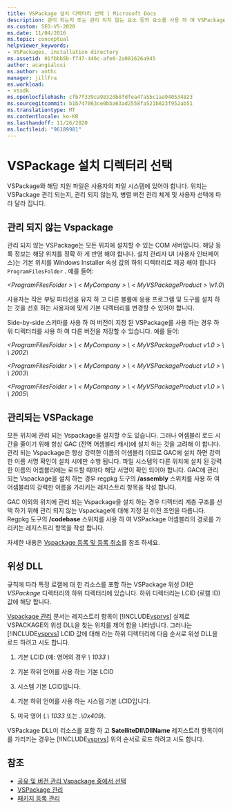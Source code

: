 ```yaml
---
title: VSPackage 설치 디렉터리 선택 | Microsoft Docs
description: 관리 되는지 또는 관리 되지 않는 요소 등의 요소를 사용 하 여 VSPackage 및 지원 파일의 설치 디렉터리를 선택 하는 방법에 대해 알아봅니다.
ms.custom: SEO-VS-2020
ms.date: 11/04/2016
ms.topic: conceptual
helpviewer_keywords:
- VSPackages, installation directory
ms.assetid: 01fbbb5b-f747-446c-afe0-2a081626a945
author: acangialosi
ms.author: anthc
manager: jillfra
ms.workload:
- vssdk
ms.openlocfilehash: cfb7f339ca9832db8fdfea47a5bc1aa940534823
ms.sourcegitcommit: b1b747063ce0bba63ad2558fa521b823f952ab51
ms.translationtype: MT
ms.contentlocale: ko-KR
ms.lasthandoff: 11/26/2020
ms.locfileid: "96189981"
---
```

# <a name="choose-the-installation-directory-for-a-vspackage"></a>VSPackage 설치 디렉터리 선택
VSPackage와 해당 지원 파일은 사용자의 파일 시스템에 있어야 합니다. 위치는 VSPackage 관리 되는지, 관리 되지 않는지, 병렬 버전 관리 체계 및 사용자 선택에 따라 달라 집니다.

## <a name="unmanaged-vspackages"></a>관리 되지 않는 Vspackage
 관리 되지 않는 VSPackage는 모든 위치에 설치할 수 있는 COM 서버입니다. 해당 등록 정보는 해당 위치를 정확 하 게 반영 해야 합니다. 설치 관리자 UI (사용자 인터페이스)는 기본 위치를 Windows Installer 속성 값의 하위 디렉터리로 제공 해야 합니다 `ProgramFilesFolder` . 예를 들어:

*&lt;ProgramFilesFolder &gt; \\ &lt; MyCompany &gt; \\ &lt; MyVSPackageProduct &gt; \v1.0\\*

 사용자는 작은 부팅 파티션을 유지 하 고 다른 볼륨에 응용 프로그램 및 도구를 설치 하는 것을 선호 하는 사용자에 맞게 기본 디렉터리를 변경할 수 있어야 합니다.

 Side-by-side 스키마를 사용 하 여 버전이 지정 된 VSPackage를 사용 하는 경우 하위 디렉터리를 사용 하 여 다른 버전을 저장할 수 있습니다. 예를 들어:

 *&lt;ProgramFilesFolder &gt; \\ &lt; MyCompany &gt; \\ &lt; MyVSPackageProduct v1.0 &gt; \\ \\ 2002\\*

 *&lt;ProgramFilesFolder &gt; \\ &lt; MyCompany &gt; \\ &lt; MyVSPackageProduct v1.0 &gt; \\ \\ 2003\\*

 *&lt;ProgramFilesFolder &gt; \\ &lt; MyCompany &gt; \\ &lt; MyVSPackageProduct v1.0 &gt; \\ \\ 2005\\*

## <a name="managed-vspackages"></a>관리되는 VSPackage
 모든 위치에 관리 되는 Vspackage을 설치할 수도 있습니다. 그러나 어셈블리 로드 시간을 줄이기 위해 항상 GAC (전역 어셈블리 캐시)에 설치 하는 것을 고려해 야 합니다. 관리 되는 Vspackage은 항상 강력한 이름의 어셈블리 이므로 GAC에 설치 하면 강력한 이름 서명 확인이 설치 시에만 수행 됩니다. 파일 시스템의 다른 위치에 설치 된 강력한 이름의 어셈블리에는 로드할 때마다 해당 서명이 확인 되어야 합니다. GAC에 관리 되는 Vspackage을 설치 하는 경우 regpkg 도구의 **/assembly** 스위치를 사용 하 여 어셈블리의 강력한 이름을 가리키는 레지스트리 항목을 작성 합니다.

 GAC 이외의 위치에 관리 되는 Vspackage을 설치 하는 경우 디렉터리 계층 구조를 선택 하기 위해 관리 되지 않는 Vspackage에 대해 지정 된 이전 조언을 따릅니다. Regpkg 도구의 **/codebase** 스위치를 사용 하 여 VSPackage 어셈블리의 경로를 가리키는 레지스트리 항목을 작성 합니다.

 자세한 내용은 [Vspackage 등록 및 등록 취소](../../extensibility/registering-and-unregistering-vspackages.md)를 참조 하세요.

## <a name="satellite-dlls"></a>위성 DLL
 규칙에 따라 특정 로캘에 대 한 리소스를 포함 하는 VSPackage 위성 Dll은 *VSPackage* 디렉터리의 하위 디렉터리에 있습니다. 하위 디렉터리는 LCID (로캘 ID) 값에 해당 합니다.

 [Vspackage 관리](../../extensibility/managing-vspackages.md) 문서는 레지스트리 항목이 [!INCLUDE[vsprvs](../../code-quality/includes/vsprvs_md.md)] 실제로 VSPACKAGE의 위성 DLL을 찾는 위치를 제어 함을 나타냅니다. 그러나는 [!INCLUDE[vsprvs](../../code-quality/includes/vsprvs_md.md)] LCID 값에 대해 라는 하위 디렉터리에 다음 순서로 위성 DLL을 로드 하려고 시도 합니다.

1. 기본 LCID (예: 영어의 경우 *\ 1033* )

2. 기본 하위 언어를 사용 하는 기본 LCID

3. 시스템 기본 LCID입니다.

4. 기본 하위 언어를 사용 하는 시스템 기본 LCID입니다.

5. 미국 영어 (*.\ 1033* 또는 *.\0x409*).

VSPackage DLL이 리소스를 포함 하 고 **SatelliteDll\DllName** 레지스트리 항목이이를 가리키는 경우는 [!INCLUDE[vsprvs](../../code-quality/includes/vsprvs_md.md)] 위의 순서로 로드 하려고 시도 합니다.

## <a name="see-also"></a>참조
- [공유 및 버전 관리 Vspackage 중에서 선택](../../extensibility/choosing-between-shared-and-versioned-vspackages.md)
- [VSPackage 관리](../../extensibility/managing-vspackages.md)
- [패키지 등록 관리](/previous-versions/bb166783(v=vs.100))